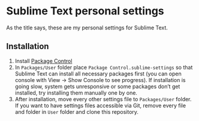 # Sublime Text personal settings

As the title says, these are my personal settings for Sublime Text.

## Installation

1. Install [Package Control](https://sublime.wbond.net/installation)
2. In `Packages/User` folder place `Package Control.sublime-settings` so that Sublime Text can install all necessary packages first (you can open console with View → Show Console to see progress). If installation is going slow, system gets unresponsive or some packages don’t get installed, try installing them manually one by one.
3. After installation, move every other settings file to `Packages/User` folder. If you want to have settings files accessible via Git, remove every file and folder in `User` folder and clone this repository.
